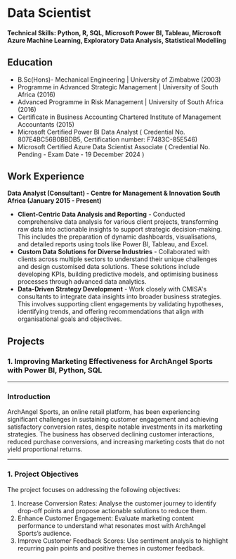 # Data Scientist

#### Technical Skills: Python, R, SQL, Microsoft Power BI, Tableau, Microsoft Azure Machine Learning, Exploratory Data Analysis, Statistical Modelling

## Education
- B.Sc(Hons)- Mechanical Engineering | University of Zimbabwe (2003)
- Programme in Advanced Strategic Management | University of South Africa (2016)
- Advanced Programme in Risk Management | University of South Africa (2016)
- Certificate in Business Accounting  Chartered Institute of Management Accountants (2015)
- Microsoft Certified Power BI  Data Analyst ( Credential No. 807E4BC56B0BBDB5, Certification number: F7483C-85E546)
- Microsoft Certified Azure Data Scientist Associate ( Credential No. Pending - Exam Date - 19 December 2024 )

## Work Experience
**Data Analyst (Consultant) - Centre for Management & Innovation South Africa (January 2015 - Present)**
- **Client-Centric Data Analysis and Reporting** - Conducted comprehensive data analysis for various client projects, transforming raw data into actionable insights to support strategic decision-making. This includes the preparation of dynamic dashboards, visualisations, and detailed reports using tools like Power BI, Tableau, and Excel.  
- **Custom Data Solutions for Diverse Industries**  - Collaborated with clients across multiple sectors to understand their unique challenges and design customised data solutions. These solutions include developing KPIs, building predictive models, and optimising business processes through advanced data analytics.  
- **Data-Driven Strategy Development**  - Work closely with CMISA's consultants to integrate data insights into broader business strategies. This involves supporting client engagements by validating hypotheses, identifying trends, and offering recommendations that align with organisational goals and objectives.

## Projects

### **1. Improving Marketing Effectiveness for ArchAngel Sports with Power BI, Python, SQL**

---

### **Introduction**
ArchAngel Sports, an online retail platform, has been experiencing significant challenges in sustaining customer engagement and achieving satisfactory conversion rates, despite notable investments in its marketing strategies. The business has observed declining customer interactions, reduced purchase conversions, and increasing marketing costs that do not yield proportional returns. 

---

### **1. Project Objectives**
The project focuses on addressing the following objectives:
1.	Increase Conversion Rates: Analyse the customer journey to identify drop-off points and propose actionable solutions to reduce them.
2.	Enhance Customer Engagement: Evaluate marketing content performance to understand what resonates most with ArchAngel Sports’s audience.
3.	Improve Customer Feedback Scores: Use sentiment analysis to highlight recurring pain points and positive themes in customer feedback.


